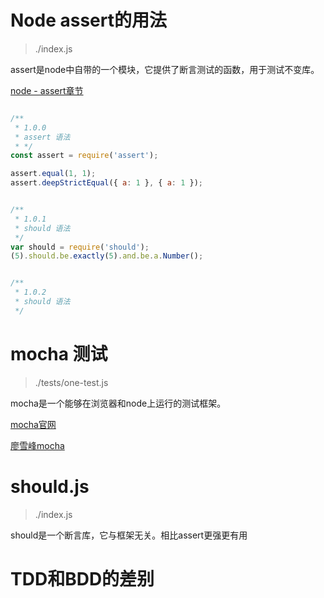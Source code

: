 
# Node assert的用法
> ./index.js

assert是node中自带的一个模块，它提供了断言测试的函数，用于测试不变库。

[node - assert章节](http://nodejs.cn/api/assert.html)

```js

/** 
 * 1.0.0
 * assert 语法 
 * */
const assert = require('assert');

assert.equal(1, 1);
assert.deepStrictEqual({ a: 1 }, { a: 1 });


/**
 * 1.0.1
 * should 语法
 */
var should = require('should');
(5).should.be.exactly(5).and.be.a.Number();


/**
 * 1.0.2
 * should 语法
 */
```


# mocha 测试
> ./tests/one-test.js

mocha是一个能够在浏览器和node上运行的测试框架。

[mocha官网](https://mochajs.org/)

[廖雪峰mocha](https://www.liaoxuefeng.com/wiki/001434446689867b27157e896e74d51a89c25cc8b43bdb3000/00147204317563462840426beb04a849ba813eb46bb347c000)

# should.js 
> ./index.js

should是一个断言库，它与框架无关。相比assert更强更有用



# TDD和BDD的差别